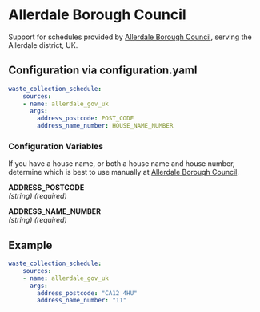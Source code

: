 # Allerdale Borough Council

Support for schedules provided by [Allerdale Borough Council](https://www.allerdale.gov.uk/en/waste-recycling/), serving the Allerdale district, UK.

## Configuration via configuration.yaml

```yaml
waste_collection_schedule:
    sources:
    - name: allerdale_gov_uk
      args:
        address_postcode: POST_CODE
        address_name_number: HOUSE_NAME_NUMBER
```

### Configuration Variables
If you have a house name, or both a house name and house number, determine which is best to use manually at [Allerdale Borough Council](https://www.allerdale.gov.uk/en/waste-recycling/).


**ADDRESS_POSTCODE**  
*(string) (required)*

**ADDRESS_NAME_NUMBER**  
*(string) (required)*


## Example

```yaml
waste_collection_schedule:
    sources:
    - name: allerdale_gov_uk
      args:
        address_postcode: "CA12 4HU"
        address_name_number: "11"
```
